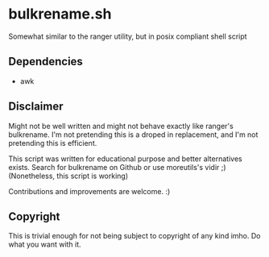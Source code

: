 # bulkrename.sh
Somewhat similar to the ranger utility, but in posix compliant shell script

## Dependencies
- awk

## Disclaimer

Might not be well written and might not behave exactly like ranger's bulkrename.
I'm not pretending this is a droped in replacement, and I'm not pretending this is efficient.

This script was written for educational purpose and better alternatives exists. Search for bulkrename on Github or use moreutils's vidir ;) (Nonetheless, this script is working)

Contributions and improvements are welcome. :)

## Copyright

This is trivial enough for not being subject to copyright of any kind imho. Do what you want with it.
